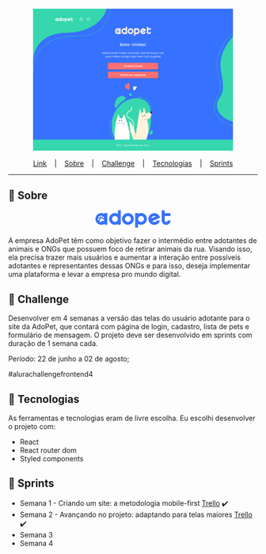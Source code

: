 <p align="center">
  <img src="./.github/adopet.jpg" alt="Preview da página Adopet" width="80%"/>
</p>


<p align="center">
  <a href="https://adopet-xi.vercel.app/">Link</a> &nbsp;&nbsp;&nbsp;|&nbsp;&nbsp;&nbsp;
  <a href="#-sobre">Sobre</a> &nbsp;&nbsp;&nbsp;|&nbsp;&nbsp;&nbsp;
  <a href="#-challenge">Challenge</a> &nbsp;&nbsp;&nbsp;|&nbsp;&nbsp;&nbsp;
  <a href="#-tecnologias">Tecnologias</a> &nbsp;&nbsp;&nbsp;|&nbsp;&nbsp;&nbsp;
  <a href="#-sprints">Sprints</a> 
</p>

---

## 📌 Sobre
<p align="center">
  <img src="./src/assets/images/logoBigBlue.png" alt="Logo Adopet" width="30%">
</p>
A empresa AdoPet têm como objetivo fazer o intermédio entre adotantes de animais e ONGs que possuem foco de retirar animais da rua. Visando isso, ela precisa trazer mais usuários e aumentar a interação entre possíveis adotantes e representantes dessas ONGs e para isso, deseja implementar uma plataforma e levar a empresa pro mundo digital.

## 🚀 Challenge 
Desenvolver em 4 semanas a versão das telas do usuário adotante para o site da AdoPet, que contará com página de login, cadastro, lista de pets e formulário de mensagem. 
O projeto deve ser desenvolvido em sprints com duração de 1 semana cada. 

Período: 22 de junho a 02 de agosto;

<span>#alurachallengefrontend4</span>

## 🔨 Tecnologias
As ferramentas e tecnologias eram de livre escolha. Eu escolhi desenvolver o projeto com:

<ul>
  <li>React</li>
  <li>React router dom</li>
  <li>Styled components</li>
</ul>

## 🏃 Sprints

<ul>
  <li>
    Semana 1 - Criando um site: a metodologia mobile-first
    <a href="https://trello.com/b/Ie7GgNOS/challenge-front-end-adopet-semana-1-mobile-first">Trello</a>
    <span>✔️</span>
  </li>
  <li>
    Semana 2 - Avançando no projeto: adaptando para telas maiores
    <a href="https://trello.com/b/qjZU9naU/challenge-front-end-adopet-semana-2-responsividade">Trello</a>
    <span>✔️</span>
  </li>
  <li>Semana 3</li>
  <li>Semana 4</li>
</ul>

<!-- 
:heavy_check_mark: 
✔️
:x:
-->
